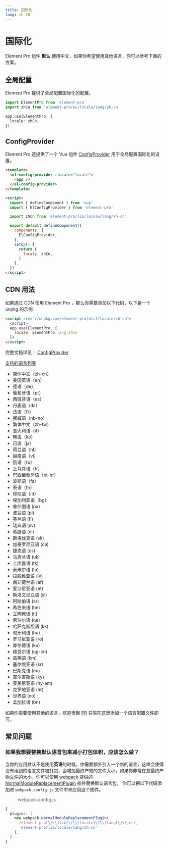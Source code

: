 ```yaml
---
title: 国际化
lang: zh-CN
---
```


# 国际化

Element Pro 组件 **默认** 使用中文，如果你希望使用其他语言，你可以参考下面的方案。

## 全局配置

Element Pro 提供了全局配置国际化的配置。

```typescript
import ElementPro from 'element-pro'
import zhCn from 'element-pro/es/locale/lang/zh-cn'

app.use(ElementPro, {
  locale: zhCn,
})
```

## ConfigProvider

Element Pro 还提供了一个 Vue 组件 [ConfigProvider](/component/config-provider) 用于全局配置国际化的设置。

```html
<template>
  <el-config-provider :locale="locale">
    <app />
  </el-config-provider>
</template>

<script>
  import { defineComponent } from 'vue'
  import { ElConfigProvider } from 'element-pro'

  import zhCn from 'element-pro/lib/locale/lang/zh-cn'

  export default defineComponent({
    components: {
      ElConfigProvider,
    },
    setup() {
      return {
        locale: zhCn,
      }
    },
  })
</script>
```

## CDN 用法

如果通过 CDN 使用 Element Pro ，那么你需要添加以下代码，以下是一个 unpkg 的示例

```html
<script src="//unpkg.com/element-pro/dist/locale/zh-cn">
  <script>
  app.use(ElementPro, {
    locale: ElementPro.lang.zhCn
  })
</script>
```

完整文档详见： [ConfigProvider](/component/config-provider)

[支持的语言列表](https://github.com/element-pro/element-pro/tree/dev/packages/locale/lang)

<ul class="language-list">
  <li>简体中文（zh-cn）</li>
  <li>美国英语（en）</li>
  <li>德语（de）</li>
  <li>葡萄牙语（pt）</li>
  <li>西班牙语（es）</li>
  <li>丹麦语（da）</li>
  <li>法语（fr）</li>
  <li>挪威语（nb-no）</li>
  <li>繁体中文（zh-tw）</li>
  <li>意大利语（it）</li>
  <li>韩语（ko）</li>
  <li>日语（ja）</li>
  <li>荷兰语（nl）</li>
  <li>越南语（vi）</li>
  <li>俄语（ru）</li>
  <li>土耳其语（tr）</li>
  <li>巴西葡萄牙语（pt-br）</li>
  <li>波斯语（fa）</li>
  <li>泰语（th）</li>
  <li>印尼语（id）</li>
  <li>保加利亚语（bg）</li>
  <li>普什图语 (pa)</li>
  <li>波兰语 (pl)</li>
  <li>芬兰语 (fi)</li>
  <li>瑞典语 (sv)</li>
  <li>希腊语 (el)</li>
  <li>斯洛伐克语 (sk)</li>
  <li>加泰罗尼亚语 (ca)</li>
  <li>捷克语 (cs)</li>
  <li>乌克兰语 (uk)</li>
  <li>土库曼语 (tk)</li>
  <li>泰米尔语 (ta)</li>
  <li>拉脱维亚语 (lv)</li>
  <li>南非荷兰语 (af)</li>
  <li>爱沙尼亚语 (et)</li>
  <li>斯洛文尼亚语 (sl)</li>
  <li>阿拉伯语 (ar)</li>
  <li>希伯来语 (he)</li>
  <li>立陶宛语 (lt)</li>
  <li>尼泊尔语 (ne)</li>
  <li>哈萨克斯坦语 (kk)</li>
  <li>匈牙利语 (hu)</li>
  <li>罗马尼亚语 (ro)</li>
  <li>库尔德语 (ku)</li>
  <li>维吾尔语 (ug-cn)</li>
  <li>高棉语 (km)</li>
  <li>塞尔维亚语 (sr)</li>
  <li>巴斯克语 (eu)</li>
  <li>吉尔吉斯语 (ky)</li>
  <li>亚美尼亚语 (hy-am)</li>
  <li>克罗地亚语 (hr)</li>
  <li>世界语 (eo)</li>
  <li>孟加拉语 (bn)</li>
</ul>

如果你需要使用其他的语言，欢迎贡献 [PR](https://github.com/element-pro/element-pro/pulls) 只需在[这里](https://github.com/element-pro/element-pro/tree/dev/packages/locale/lang)添加一个语言配置文件即可。

## 常见问题

### 如果我想要替换默认语言包来减小打包体积，应该怎么做？

当你的应用默认不是使用**英语**的时候，你需要额外引入一个新的语言，这样会使得没有用到的语言文件被打包，会增加最终产物的文件大小，如果你非常在意最终产物文件的大小，你可以使用 [webpack](https://webpack.js.org) 提供的 [NormalModuleReplacementPlugin](https://webpack.js.org/plugins/normal-module-replacement-plugin/#root) 插件替换默认语言包。 你可以把以下代码添加进 `webpack.config.js` 文件中来应用这个插件。

> webpack.config.js

```typescript
{
  plugins: [
    new webpack.NormalModuleReplacementPlugin(
      /element-pro[\/\\]lib[\/\\]locale[\/\\]lang[\/\\]en/,
      'element-pro/lib/locale/lang/zh-cn'
    ),
  ]
}
```
